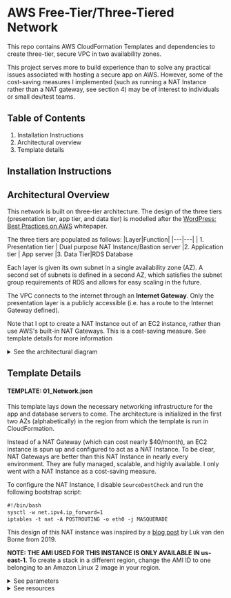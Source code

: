 # AWS Free-Tier/Three-Tiered Network
This repo contains AWS CloudFormation Templates and dependencies to create three-tier, secure VPC in two availability zones.

This project serves more to build experience than to solve any practical issues associated with hosting a secure app on AWS. However, some of the cost-saving measures I implemented (such as running a NAT Instance rather than a NAT gateway, see section 4) may be of interest to individuals or small dev/test teams.

## Table of Contents
1. Installation Instructions
2. Architectural overview
2. Template details

## Installation Instructions

## Architectural Overview
This network is built on three-tier architecture. The design of the three tiers (presentation tier, app tier, and data tier) is modelled after the [WordPress: Best Practices on AWS](https://aws.amazon.com/blogs/architecture/wordpress-best-practices-on-aws/) whitepaper. 

The three tiers are populated as follows:
 |Layer|Function|
 |---|---|
 | 1. Presentation tier | Dual purpose NAT Instance/Bastion server
 |2. Application tier | App server 
 |3. Data Tier|RDS Database

Each layer is given its own subnet in a single availability zone (AZ). A second set of subnets is defined in a second AZ, which satisfies the subnet group requirements of RDS and allows for easy scaling in the future.

The VPC connects to the internet through an **Internet Gateway**. Only the presentation layer is a publicly accessible (i.e. has a route to the Internet Gateway defined). 

Note that I opt to create a NAT Instance out of an EC2 instance, rather than use AWS's built-in NAT Gateways. This is a cost-saving measure. See template details for more information

<Details><Summary>See the architectural diagram</summary>
<picture>
  <source media="(prefers-color-scheme: dark)" srcset="/assets/WordPress Architecture DarkMode.jpeg" | width=750>
  <source media="(prefers-color-scheme: light)" srcset="/assets/WordPress Architecture DarkMode.jpeg" | width=750>
  <img alt="A diagram of the architecture that is created with these CloudFormation Templates." src="/assets/WordPress Architecture DarkMode.jpeg" | width=750>
</picture>
</Details>

## Template Details
#### TEMPLATE: 01_Network.json
This template lays down the necessary networking infrastructure for the app and database servers to come. The architecture is initialized in the first two AZs (alphabetically) in the region from which the template is run in CloudFormation. 

Instead of a NAT Gateway (which can cost nearly $40/month), an EC2 instance is spun up and configured to act as a NAT Instance. To be clear, NAT Gateways are better than this NAT Instance in nearly every environment. They are fully managed, scalable, and highly available. I only went with a NAT Instance as a cost-saving measure.

To configure the NAT Instance, I disable `SourceDestCheck` and run the following bootstrap script:
```
#!/bin/bash
sysctl -w net.ipv4.ip_forward=1
iptables -t nat -A POSTROUTING -o eth0 -j MASQUERADE
```
This design of this NAT instance was inspired by a [blog post](https://www.kabisa.nl/tech/cost-saving-with-nat-instances/) by Luk van den Borne from 2019. 

**NOTE: THE AMI USED FOR THIS INSTANCE IS ONLY AVAILABLE IN us-east-1.** To create a stack in a different region, change the AMI ID to one belonging to an Amazon Linux 2 image in your region.

<Details><Summary>See parameters</summary>

 |Parameter|Function|
 |---|---|
 |EnvironmentName | An environment name that is prefixed to resource names |
 | VpcCIDR | Please enter the IP range (CIDR notation) for this VPC |
 | PublicSubnet1CIDR | Please enter the IP range (CIDR notation) for the public subnet in the first Availability Zone |
 | PublicSubnet2CIDR | Please enter the IP range (CIDR notation) for the public subnet in the second Availability Zone |        
 | PrivateAppSubnet1CIDR | Please enter the IP range (CIDR notation) for the (private) app subnet in the first Availability Zone |
 | PrivateAppSubnet2CIDR | Please enter the IP range (CIDR notation) for the (private) app subnet in the second Availability Zone |
 | PrivateDBSubnet1CIDR | Please enter the IP range (CIDR notation) for the (private) database subnet in the first Availability Zone |
 | PrivateDBSubnet2CIDR | Please enter the IP range (CIDR notation) for the (private) database subnet in the second Availability Zone |
 | SSHLocation | The IP address range that can be used to SSH to the EC2 instances |
 | KeyName | Name of an existing EC2 KeyPair to enable SSH access to the NAT instance. Note that the Securit Group associated with the NAT instance does not allow SSH traffic. However, the same instance will later be configured as a Bastion host which *does* allow SSH. |
 </Details>

<Details><Summary>See resources</summary>

 |Resource|Description|
 |---|---|
 VPC|A virtual private cloud with the CIDR block specified in the parameters
 InternetGateway|Default Internet Gateway
 InternetGatewayAttachment|Connect Internet Gateway to VPC
 PublicSubnet1 and PublicSubnet2|Makes a call to `"Fn::GetAZs"` to get a list of AZs in the region you are running the template in. Initializes a subnet in the first (Subnet1) or second (Subnet2) AZ in the region (alphabetically). `MapPublicIpOnLaunch` is set to `true`.
PrivateAppSubnet1/2 and PrivateDBSubnet1/2|Makes a call to `"Fn::GetAZs"` to get a list of AZs in the region you are running the template in. Initializes a subnet in the first (Subnet1) or second (Subnet2) AZ in the region (alphabetically).
NATSecurityGroup|Security group to be used by the NAT Instance. Enables HTTP/HTTPS communication to and from any IP.
NATInstance1|Initializes an t2.micro (free-tier) EC2 instance inside PublicSubnet1. The bootstrap script and `SourceDestCheck=false` attribute together enable IP forwarding (i.e. NAT funcationality). An SSH key pair is associated with the instance for later use. **NOTE: THE AMI USED FOR THIS INSTANCE IS ONLY AVAILABLE IN us-east-1.**
PublicRouteTable and PublicInternetRoute|Creates a route to the internet through the Internet Gateway.
PrivateRouteTable and PrivateInternetRoute|Creates a route to the internet through the NAT Instance.
___RouteTableAssociation|Associates each of the subnets with either PublicRouteTable (public subnets) or PrivateRouteTable (private subnets).
</details>
